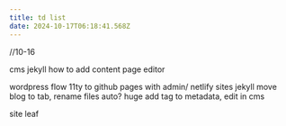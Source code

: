 ```yaml
---
title: td list
date: 2024-10-17T06:18:41.568Z
---
```



/﻿/10-16

c﻿ms jekyll how to add content page editor

wordpress
flow 11ty to github pages with admin/ netlify sites
jekyll move blog to tab, rename files auto? 
huge add tag to metadata, edit in cms

s﻿ite leaf